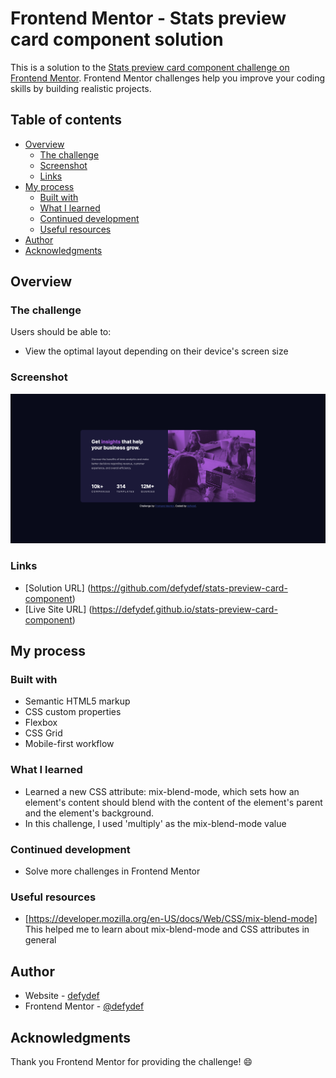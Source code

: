 # Frontend Mentor - Stats preview card component solution

This is a solution to the [Stats preview card component challenge on Frontend Mentor](https://www.frontendmentor.io/challenges/stats-preview-card-component-8JqbgoU62). Frontend Mentor challenges help you improve your coding skills by building realistic projects. 

## Table of contents

- [Overview](#overview)
  - [The challenge](#the-challenge)
  - [Screenshot](#screenshot)
  - [Links](#links)
- [My process](#my-process)
  - [Built with](#built-with)
  - [What I learned](#what-i-learned)
  - [Continued development](#continued-development)
  - [Useful resources](#useful-resources)
- [Author](#author)
- [Acknowledgments](#acknowledgments)

## Overview

### The challenge

Users should be able to:

- View the optimal layout depending on their device's screen size

### Screenshot

![](./screenshot.png)

### Links

- [Solution URL] (https://github.com/defydef/stats-preview-card-component)
- [Live Site URL] (https://defydef.github.io/stats-preview-card-component)

## My process

### Built with  

- Semantic HTML5 markup
- CSS custom properties
- Flexbox
- CSS Grid
- Mobile-first workflow

### What I learned

- Learned a new CSS attribute: mix-blend-mode, which sets how an element's content should blend with the content of the element's parent and the element's background.
- In this challenge, I used 'multiply' as the mix-blend-mode value 

### Continued development

- Solve more challenges in Frontend Mentor

### Useful resources

- [https://developer.mozilla.org/en-US/docs/Web/CSS/mix-blend-mode] This helped me to learn about mix-blend-mode and CSS attributes in general

## Author

- Website - [defydef](https://github.com/defydef/)
- Frontend Mentor - [@defydef](https://www.frontendmentor.io/profile/defydef)

## Acknowledgments

Thank you Frontend Mentor for providing the challenge! 😄